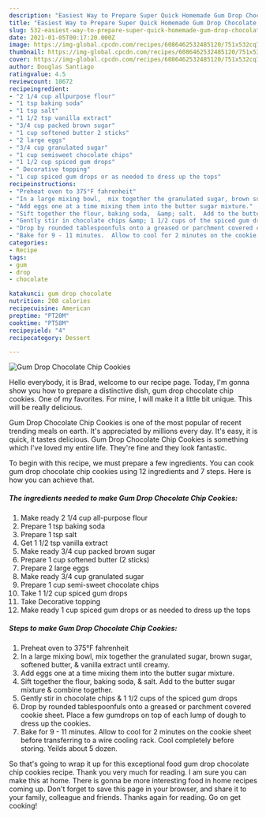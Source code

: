 ```yaml
---
description: "Easiest Way to Prepare Super Quick Homemade Gum Drop Chocolate Chip Cookies"
title: "Easiest Way to Prepare Super Quick Homemade Gum Drop Chocolate Chip Cookies"
slug: 532-easiest-way-to-prepare-super-quick-homemade-gum-drop-chocolate-chip-cookies
date: 2021-01-05T00:17:20.000Z
image: https://img-global.cpcdn.com/recipes/6086462532485120/751x532cq70/gum-drop-chocolate-chip-cookies-recipe-main-photo.jpg
thumbnail: https://img-global.cpcdn.com/recipes/6086462532485120/751x532cq70/gum-drop-chocolate-chip-cookies-recipe-main-photo.jpg
cover: https://img-global.cpcdn.com/recipes/6086462532485120/751x532cq70/gum-drop-chocolate-chip-cookies-recipe-main-photo.jpg
author: Douglas Santiago
ratingvalue: 4.5
reviewcount: 18672
recipeingredient:
- "2 1/4 cup allpurpose flour"
- "1 tsp baking soda"
- "1 tsp salt"
- "1 1/2 tsp vanilla extract"
- "3/4 cup packed brown sugar"
- "1 cup softened butter 2 sticks"
- "2 large eggs"
- "3/4 cup granulated sugar"
- "1 cup semisweet chocolate chips"
- "1 1/2 cup spiced gum drops"
- " Decorative topping"
- "1 cup spiced gum drops or as needed to dress up the tops"
recipeinstructions:
- "Preheat oven to 375°F fahrenheit"
- "In a large mixing bowl,  mix together the granulated sugar, brown sugar, softened butter, &amp; vanilla extract until creamy."
- "Add eggs one at a time mixing them into the butter sugar mixture."
- "Sift together the flour, baking soda,  &amp; salt.  Add to the butter sugar mixture &amp; combine together."
- "Gently stir in chocolate chips &amp; 1 1/2 cups of the spiced gum drops"
- "Drop by rounded tablespoonfuls onto a greased or parchment covered cookie sheet. Place a few gumdrops on top of each lump of dough to dress up the cookies."
- "Bake for 9 - 11 minutes.  Allow to cool for 2 minutes on the cookie sheet before transferring to a wire cooling rack. Cool completely before storing. Yeilds about 5 dozen."
categories:
- Recipe
tags:
- gum
- drop
- chocolate

katakunci: gum drop chocolate 
nutrition: 208 calories
recipecuisine: American
preptime: "PT20M"
cooktime: "PT58M"
recipeyield: "4"
recipecategory: Dessert

---
```



![Gum Drop Chocolate Chip Cookies](https://img-global.cpcdn.com/recipes/6086462532485120/751x532cq70/gum-drop-chocolate-chip-cookies-recipe-main-photo.jpg)

Hello everybody, it is Brad, welcome to our recipe page. Today, I'm gonna show you how to prepare a distinctive dish, gum drop chocolate chip cookies. One of my favorites. For mine, I will make it a little bit unique. This will be really delicious.



Gum Drop Chocolate Chip Cookies is one of the most popular of recent trending meals on earth. It's appreciated by millions every day. It's easy, it is quick, it tastes delicious. Gum Drop Chocolate Chip Cookies is something which I've loved my entire life. They're fine and they look fantastic.


To begin with this recipe, we must prepare a few ingredients. You can cook gum drop chocolate chip cookies using 12 ingredients and 7 steps. Here is how you can achieve that.

<!--inarticleads1-->

##### The ingredients needed to make Gum Drop Chocolate Chip Cookies:

1. Make ready 2 1/4 cup all-purpose flour
1. Prepare 1 tsp baking soda
1. Prepare 1 tsp salt
1. Get 1 1/2 tsp vanilla extract
1. Make ready 3/4 cup packed brown sugar
1. Prepare 1 cup softened butter (2 sticks)
1. Prepare 2 large eggs
1. Make ready 3/4 cup granulated sugar
1. Prepare 1 cup semi-sweet chocolate chips
1. Take 1 1/2 cup spiced gum drops
1. Take  Decorative topping
1. Make ready 1 cup spiced gum drops or as needed to dress up the tops




<!--inarticleads2-->

##### Steps to make Gum Drop Chocolate Chip Cookies:

1. Preheat oven to 375°F fahrenheit
1. In a large mixing bowl,  mix together the granulated sugar, brown sugar, softened butter, &amp; vanilla extract until creamy.
1. Add eggs one at a time mixing them into the butter sugar mixture.
1. Sift together the flour, baking soda,  &amp; salt.  Add to the butter sugar mixture &amp; combine together.
1. Gently stir in chocolate chips &amp; 1 1/2 cups of the spiced gum drops
1. Drop by rounded tablespoonfuls onto a greased or parchment covered cookie sheet. Place a few gumdrops on top of each lump of dough to dress up the cookies.
1. Bake for 9 - 11 minutes.  Allow to cool for 2 minutes on the cookie sheet before transferring to a wire cooling rack. Cool completely before storing. Yeilds about 5 dozen.




So that's going to wrap it up for this exceptional food gum drop chocolate chip cookies recipe. Thank you very much for reading. I am sure you can make this at home. There is gonna be more interesting food in home recipes coming up. Don't forget to save this page in your browser, and share it to your family, colleague and friends. Thanks again for reading. Go on get cooking!
